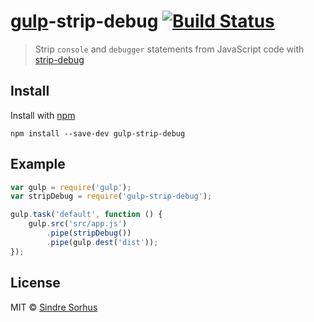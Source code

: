 # [gulp](https://github.com/wearefractal/gulp)-strip-debug [![Build Status](https://secure.travis-ci.org/sindresorhus/gulp-strip-debug.png?branch=master)](http://travis-ci.org/sindresorhus/gulp-strip-debug)

> Strip `console` and `debugger` statements from JavaScript code with [strip-debug](https://github.com/sindresorhus/strip-debug)


## Install

Install with [npm](https://npmjs.org/package/gulp-strip-debug)

```
npm install --save-dev gulp-strip-debug
```


## Example

```js
var gulp = require('gulp');
var stripDebug = require('gulp-strip-debug');

gulp.task('default', function () {
	gulp.src('src/app.js')
		.pipe(stripDebug())
		.pipe(gulp.dest('dist'));
});
```


## License

MIT © [Sindre Sorhus](http://sindresorhus.com)
